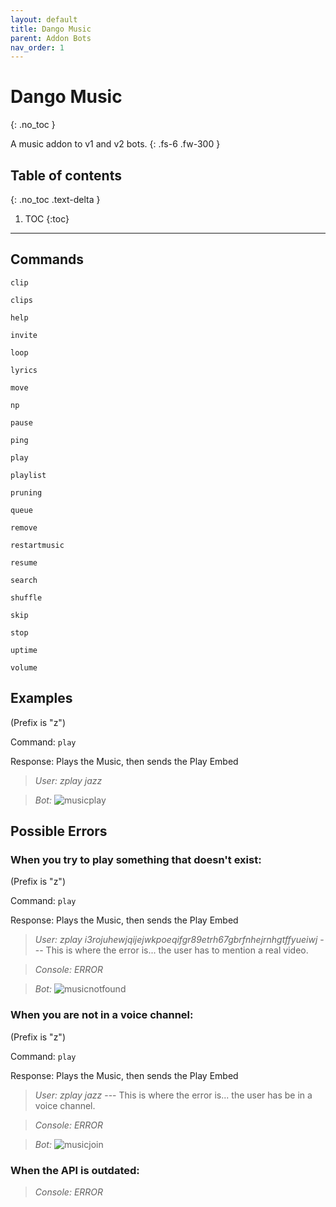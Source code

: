 ```yaml
---
layout: default
title: Dango Music
parent: Addon Bots
nav_order: 1
---
```


# Dango Music
{: .no_toc }

A music addon to v1 and v2 bots.
{: .fs-6 .fw-300 }

## Table of contents
{: .no_toc .text-delta }

1. TOC
{:toc}

---

## Commands

`clip`

`clips`

`help`

`invite`

`loop`

`lyrics`

`move`

`np`

`pause`

`ping`

`play`

`playlist`

`pruning`

`queue`

`remove`

`restartmusic`

`resume`

`search`

`shuffle`

`skip`

`stop`

`uptime`

`volume`

## Examples

(Prefix is "z")

Command: `play`

Response: Plays the Music, then sends the Play Embed

> *User: zplay jazz*

> *Bot:*
> ![musicplay](https://bots.dangoweb.ga/assets/images/musicplay.png)

## Possible Errors

### When you try to play something that doesn't exist:

(Prefix is "z")

Command: `play`

Response: Plays the Music, then sends the Play Embed

> *User: zplay i3rojuhewjqijejwkpoeqifgr89etrh67gbrfnhejrnhgtffyueiwj* --- This is where the error is... the user has to mention a real video.

> *Console: ERROR*

> *Bot:*
> ![musicnotfound](https://bots.dangoweb.ga/assets/images/musicnotfound.png)

### When you are not in a voice channel:

(Prefix is "z")

Command: `play`

Response: Plays the Music, then sends the Play Embed

> *User: zplay jazz* --- This is where the error is... the user has be in a voice channel.

> *Console: ERROR*

> *Bot:*
> ![musicjoin](https://bots.dangoweb.ga/assets/images/musicjoin.png)

### When the API is outdated:

> *Console: ERROR*